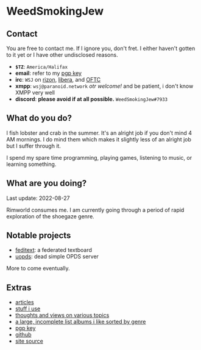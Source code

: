 # WeedSmokingJew

## Contact

You are free to contact me.
If I ignore you, don't fret.
I either haven't gotten to it yet or I have other undisclosed reasons.

- **`$TZ`**: `America/Halifax`
- **email**: refer to my [pgp key](key.asc)
- **irc**: `WSJ` on [rizon](https://rizon.net), [libera](https://libera.chat), and [OFTC](https://oftc.net)
- **xmpp**: `wsj@paranoid.network` *otr welcome!* and be patient, i don't know XMPP very well
- **discord**: **please avoid if at all possible.** `WeedSmokingJew#7933`

## What do you do?

I fish lobster and crab in the summer.
It's an alright job if you don't mind 4 AM mornings.
I do mind them which makes it slightly less of an alright job but I suffer through it.

I spend my spare time programming, playing games, listening to music, or learning something.

## What are you doing?

Last update: 2022-08-27

Rimworld consumes me.
I am currently going through a period of rapid exploration of the shoegaze genre.

## Notable projects

- [feditext](https://github.com/KushBlazingJudah/feditext): a federated textboard
- [uopds](https://github.com/KushBlazingJudah/uopds): dead simple OPDS server

More to come eventually.

## Extras

- [articles](catalog.html)
- [stuff i use](software.html)
- [thoughts and views on various topics](thoughts.html)
- [a large, incomplete list albums i like sorted by genre](tunes.html)
- [pgp key](key.asc)
- [github](https://github.com/KushBlazingJudah)
- [site source](https://github.com/KushBlazingJudah/website)
